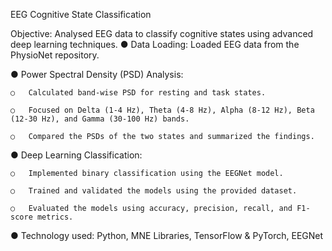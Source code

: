 EEG Cognitive State Classification	
						 
Objective: Analysed EEG data to classify cognitive states using advanced deep learning techniques.
●	Data Loading: Loaded EEG data from the PhysioNet repository.

●	Power Spectral Density (PSD) Analysis:

	○	Calculated band-wise PSD for resting and task states.

	○	Focused on Delta (1-4 Hz), Theta (4-8 Hz), Alpha (8-12 Hz), Beta (12-30 Hz), and Gamma (30-100 Hz) bands.

	○	Compared the PSDs of the two states and summarized the findings.

●	 Deep Learning Classification:

	○	Implemented binary classification using the EEGNet model.

	○	Trained and validated the models using the provided dataset.

	○	Evaluated the models using accuracy, precision, recall, and F1-score metrics.

●	Technology used: Python, MNE Libraries, TensorFlow & PyTorch, EEGNet

